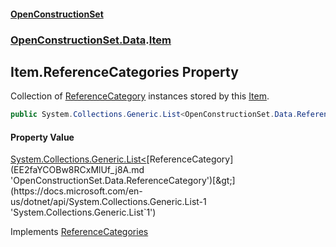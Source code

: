 #### [OpenConstructionSet](index.md 'index')
### [OpenConstructionSet.Data](index.md#OpenConstructionSet_Data 'OpenConstructionSet.Data').[Item](n8yymaCCgJR7t826C4USew.md 'OpenConstructionSet.Data.Item')
## Item.ReferenceCategories Property
Collection of [ReferenceCategory](EE2faYCOBw8RCxMlUf_j8A.md 'OpenConstructionSet.Data.ReferenceCategory') instances stored by this [Item](n8yymaCCgJR7t826C4USew.md 'OpenConstructionSet.Data.Item').  
```csharp
public System.Collections.Generic.List<OpenConstructionSet.Data.ReferenceCategory> ReferenceCategories { get; }
```
#### Property Value
[System.Collections.Generic.List&lt;](https://docs.microsoft.com/en-us/dotnet/api/System.Collections.Generic.List-1 'System.Collections.Generic.List`1')[ReferenceCategory](EE2faYCOBw8RCxMlUf_j8A.md 'OpenConstructionSet.Data.ReferenceCategory')[&gt;](https://docs.microsoft.com/en-us/dotnet/api/System.Collections.Generic.List-1 'System.Collections.Generic.List`1')

Implements [ReferenceCategories](MeC8iE9EFTkPR5KGpcTCbQ.md 'OpenConstructionSet.Data.IItem.ReferenceCategories')  
